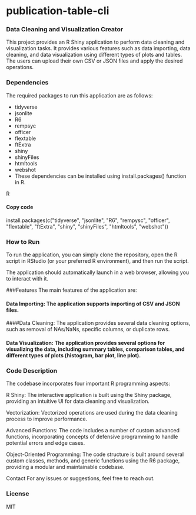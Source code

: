 # publication-table-cli

### Data Cleaning and Visualization Creator
This project provides an R Shiny application to perform data cleaning and visualization tasks. It provides various features such as data importing, data cleaning, and data visualization using different types of plots and tables. The users can upload their own CSV or JSON files and apply the desired operations.

### Dependencies
The required packages to run this application are as follows:

- tidyverse
- jsonlite
- R6
- rempsyc
- officer
- flextable
- ftExtra
- shiny
- shinyFiles
- htmltools
- webshot
- These dependencies can be installed using install.packages() function in R.

R
#### Copy code
install.packages(c("tidyverse", "jsonlite", "R6", "rempysc", "officer", "flextable", "ftExtra", "shiny", "shinyFiles", "htmltools", "webshot"))
### How to Run
To run the application, you can simply clone the repository, open the R script in RStudio (or your preferred R environment), and then run the script.

The application should automatically launch in a web browser, allowing you to interact with it.

###Features
The main features of the application are:

#### Data Importing: The application supports importing of CSV and JSON files.

####Data Cleaning: The application provides several data cleaning options, such as removal of NAs/NaNs, specific columns, or duplicate rows.

#### Data Visualization: The application provides several options for visualizing the data, including summary tables, comparison tables, and different types of plots (histogram, bar plot, line plot).

### Code Description
The codebase incorporates four important R programming aspects:

R Shiny: The interactive application is built using the Shiny package, providing an intuitive UI for data cleaning and visualization.

Vectorization: Vectorized operations are used during the data cleaning process to improve performance.

Advanced Functions: The code includes a number of custom advanced functions, incorporating concepts of defensive programming to handle potential errors and edge cases.

Object-Oriented Programming: The code structure is built around several custom classes, methods, and generic functions using the R6 package, providing a modular and maintainable codebase.

Contact
For any issues or suggestions, feel free to reach out.

### License
MIT
